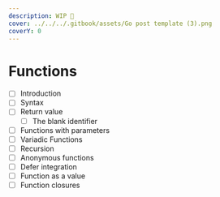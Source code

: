 ```yaml
---
description: WIP 🚧
cover: ../../../.gitbook/assets/Go post template (3).png
coverY: 0
---
```


# Functions

* [ ] Introduction
* [ ] Syntax
* [ ] Return value
  * [ ] The blank identifier
* [ ] Functions with parameters
* [ ] Variadic Functions
* [ ] Recursion
* [ ] Anonymous functions
* [ ] Defer integration
* [ ] Function as a value
* [ ] Function closures
